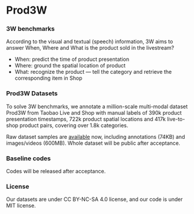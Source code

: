 # Prod3W
### 3W benchmarks 
According to the visual and textual (speech) information, 3W aims to answer When, Where and What is the product sold in the livestream? 
- When:  predict the time of product presentation
- Where: ground the spatial location of product
- What:  recognize the product — tell the category and retrieve the corresponding item in Shop

### Prod3W Datasets
To solve 3W benchmarks, we annotate a million-scale multi-modal dataset Prod3W from Taobao Live and Shop with manual labels of 390k product presentation timestamps, 722k product spatial locations and 417k live-to-shop product pairs, covering over 1.8k categories. 

Raw dataset samples are [available](https://drive.google.com/drive/folders/1nKlEhatWOl8fh2WfxPcFH9-4ySsGr-B3) now, including annotations (74KB) and images/videos (600MB). Whole dataset will be public after acceptance.

### Baseline codes
Codes will be released after acceptance.

### License
Our datasets are under CC BY-NC-SA 4.0 license, and our code is under MIT license.
